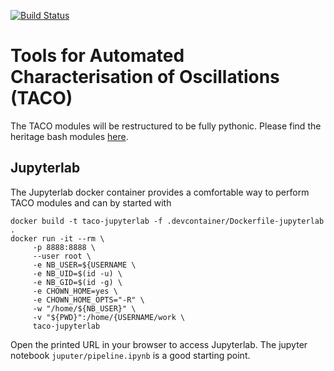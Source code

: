 [![Build Status](https://jenkins.h-its.org/job/TOS/job/TACO/job/main/badge/icon)](https://jenkins.h-its.org/job/TOS/job/TACO/job/main/)

# Tools for Automated Characterisation of Oscillations (TACO)

The TACO modules will be restructured to be fully pythonic. Please find the heritage bash modules [here](README-legacy.md).


## Jupyterlab

The Jupyterlab docker container provides a comfortable way to perform TACO modules and can by started with

```
docker build -t taco-jupyterlab -f .devcontainer/Dockerfile-jupyterlab .
docker run -it --rm \
     -p 8888:8888 \
     --user root \
     -e NB_USER=${USERNAME \
     -e NB_UID=$(id -u) \
     -e NB_GID=$(id -g) \
     -e CHOWN_HOME=yes \
     -e CHOWN_HOME_OPTS="-R" \
     -w "/home/${NB_USER}" \
     -v "${PWD}":/home/{USERNAME/work \
     taco-jupyterlab
```

Open the printed URL in your browser to access Jupyterlab. The jupyter notebook `juputer/pipeline.ipynb` is a good starting point.
